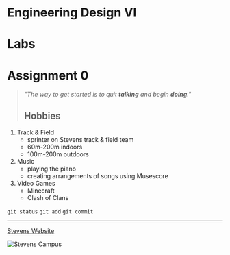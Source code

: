 # Engineering Design VI
# Labs


# Assignment 0
> _"The way to get started is to quit **talking** and begin **doing**."_
> ## Hobbies
1. Track & Field
   + sprinter on Stevens track & field team
   + 60m-200m indoors
   + 100m-200m outdoors
2. Music
   + playing the piano
   + creating arrangements of songs using Musescore
3. Video Games
   + Minecraft
   + Clash of Clans

`git status`
`git add`
`git commit`

---
[Stevens Website](https://www.stevens.edu/)

![Stevens Campus](https://www.stevens.edu/_next/image?url=https%3A%2F%2Fimages.ctfassets.net%2Fmviowpldu823%2Fddac2e3249f91404d97ccc57a42e468a%2F09bf619b68c6041d99d66541b3d33e94%2FAerial-281_0003-Enhanced.jpg%3Fw%3D2400%26h%3D1350%26f%3Dcenter%26q%3D80%26fit%3Dfill&w=2400&q=80)
